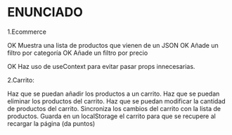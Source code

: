
# ENUNCIADO 

1.Ecommerce

 OK Muestra una lista de productos que vienen de un JSON
 OK Añade un filtro por categoría
 OK Añade un filtro por precio
 
OK Haz uso de useContext para evitar pasar props innecesarias.

2.Carrito:

 Haz que se puedan añadir los productos a un carrito.
 Haz que se puedan eliminar los productos del carrito.
 Haz que se puedan modificar la cantidad de productos del carrito.
 Sincroniza los cambios del carrito con la lista de productos.
 Guarda en un localStorage el carrito para que se recupere al recargar la página (da puntos)
